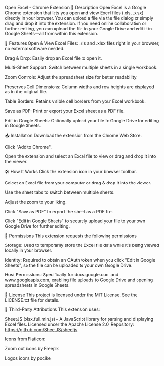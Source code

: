 Open Excel - Chrome Extension
📌 Description
Open Excel is a Google Chrome extension that lets you open and view Excel files (.xls, .xlsx) directly in your browser. You can upload a file via the file dialog or simply drag and drop it into the extension. If you need online collaboration or further editing, you can upload the file to your Google Drive and edit it in Google Sheets—all from within this extension.

🚀 Features
Open & View Excel Files: .xls and .xlsx files right in your browser, no external software needed.

Drag & Drop: Easily drop an Excel file to open it.

Multi-Sheet Support: Switch between multiple sheets in a single workbook.

Zoom Controls: Adjust the spreadsheet size for better readability.

Preserves Cell Dimensions: Column widths and row heights are displayed as in the original file.

Table Borders: Retains visible cell borders from your Excel workbook.

Save as PDF: Print or export your Excel sheet as a PDF file.

Edit in Google Sheets: Optionally upload your file to Google Drive for editing in Google Sheets.

📥 Installation
Download the extension from the Chrome Web Store.

Click "Add to Chrome".

Open the extension and select an Excel file to view or drag and drop it into the viewer.

🛠 How It Works
Click the extension icon in your browser toolbar.

Select an Excel file from your computer or drag & drop it into the viewer.

Use the sheet tabs to switch between multiple sheets.

Adjust the zoom to your liking.

Click "Save as PDF" to export the sheet as a PDF file.

Click "Edit in Google Sheets" to securely upload your file to your own Google Drive for further editing.

🔧 Permissions
This extension requests the following permissions:

Storage: Used to temporarily store the Excel file data while it’s being viewed locally in your browser.

Identity: Required to obtain an OAuth token when you click "Edit in Google Sheets", so the file can be uploaded to your own Google Drive.

Host Permissions: Specifically for docs.google.com and www.googleapis.com, enabling file uploads to Google Drive and opening spreadsheets in Google Sheets.

📝 License
This project is licensed under the MIT License.
See the LICENSE.txt file for details.

📌 Third-Party Attributions
This extension uses:

SheetJS (xlsx.full.min.js) – A JavaScript library for parsing and displaying Excel files.
Licensed under the Apache License 2.0.
Repository: https://github.com/SheetJS/sheetjs

Icons from Flaticon:

Zoom out icons by Freepik

Logos icons by pocike
